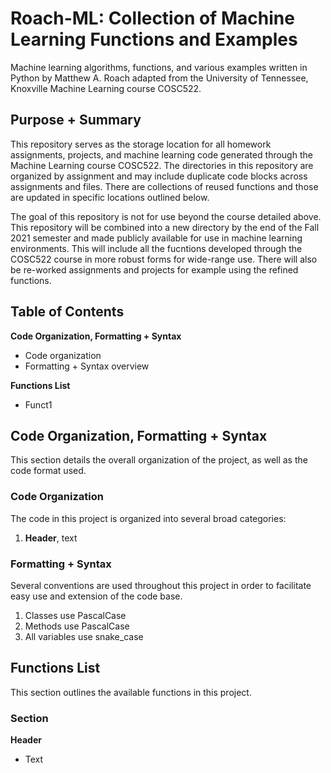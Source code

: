 # Roach-ML: Collection of Machine Learning Functions and Examples
Machine learning algorithms, functions, and various examples written in Python by Matthew A. Roach adapted from the University of Tennessee, Knoxville Machine Learning course COSC522.

## Purpose + Summary
This repository serves as the storage location for all homework assignments, projects, and machine learning code generated through the Machine Learning course COSC522. The directories in this repository are organized by assignment and may include duplicate code blocks across assignments and files. There are collections of reused functions and those are updated in specific locations outlined below.

The goal of this repository is not for use beyond the course detailed above. This repository will be combined into a new directory by the end of the Fall 2021 semester and made publicly available for use in machine learning environments. This will include all the fucntions developed through the COSC522 course in more robust forms for wide-range use. There will also be re-worked assignments and projects for example using the refined functions.

## Table of Contents
**Code Organization, Formatting + Syntax**
  - Code organization
  - Formatting + Syntax overview

**Functions List**
  - Funct1

## Code Organization, Formatting + Syntax
This section details the overall organization of the project, as well as the code format used.

### Code Organization
The code in this project is organized into several broad categories:
1. **Header**, text

### Formatting + Syntax
Several conventions are used throughout this project in order to facilitate easy use and extension of the code base.
1. Classes use PascalCase
1. Methods use PascalCase
1. All variables use snake_case

## Functions List
This section outlines the available functions in this project.

### Section
**Header**
- Text